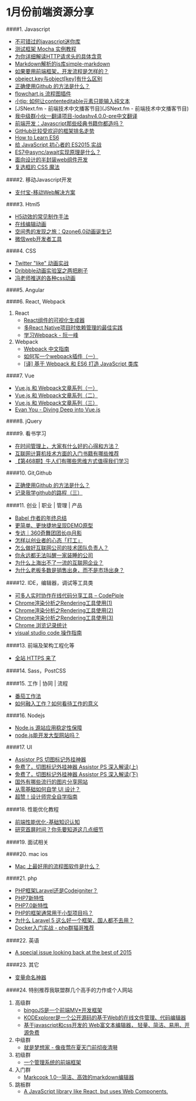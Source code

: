 # 1月份前端资源分享
####1. Javascript
- [不可错过的javascript迷你库](http://yanhaijing.com/js/2015/12/29/mini-js-lib/)
- [测试框架 Mocha 实例教程](http://www.imooc.com/article/3207)
- [为你详细解读HTTP请求头的具体含意](http://jingyan.baidu.com/article/375c8e19770f0e25f2a22900.html)
- [Markdown解析的js库simple-markdown](https://github.com/Khan/simple-markdown)
- [如果要用前端框架，开发流程是怎样的？](http://segmentfault.com/q/1010000004221774)
- [obeject.key与object[key]有什么区别](http://segmentfault.com/q/1010000004225321)
- [正确使用Github 的方法是什么？](http://segmentfault.com/q/1010000004240527)
- [flowchart.js 流程图插件](http://flowchart.js.org/)
- [小tip: 如何让contenteditable元素只能输入纯文本](http://www.zhangxinxu.com/wordpress/2016/01/contenteditable-plaintext-only/)
- [JSNext.fm - 前端技术中文播客节目](JSNext.fm - 前端技术中文播客节目)
- [我中级群小伙一翻译项目-lodashv4.0.0-pre中文翻译](http://lodash.think2011.net/)
- [前端开发：Javascript那些经典书籍你都造吗？](http://mp.weixin.qq.com/s?__biz=MzIxNzA4NzQ4OQ==&mid=401622623&idx=1&sn=a97dc2bc54eaee1851dac751fdd79116&scene=23&srcid=01122PCW73oST0hrbdMt8T7H#rd)
- [GitHub比较受欢迎的框架排名走势](https://stats.js.org/)
- [How to Learn ES6](https://medium.com/javascript-scene/how-to-learn-es6-47d9a1ac2620#.thbf0i5z4)
- [给 JavaScript 初心者的 ES2015 实战](http://gank.io/post/564151c1f1df1210001c9161)
- [ES7中async/await实现原理是什么？](https://www.zhihu.com/question/39571954)
- [面向设计的半封装web组件开发](http://mp.weixin.qq.com/s?__biz=MTEwNTM0ODI0MQ==&mid=402751887&idx=1&sn=3bc0ed7aca8f653f583c833a467b6d46)
- [复选框的 CSS 魔法](http://jinlong.github.io/2016/01/14/checkbox-trickery-with-css/)

####2. 移动Javascript开发
- [支付宝-移动Web解决方案](http://am-team.github.io/default.html)

####3. Html5
- [H5动效的常见制作手法](http://isux.tencent.com/h5active.html)
- [在线编辑动画](http://ds-overdesign.com/transform/matrix3d.html)
- [空间秀的发现之旅：Qzone6.0动画诞生记](http://isux.tencent.com/the-making-of-qzone-6-0-animation.html)
- [微信web开发者工具](http://mp.weixin.qq.com/wiki/10/e5f772f4521da17fa0d7304f68b97d7e.html)

####4. CSS
- [Twitter "like" 动画实战](http://zhuanlan.zhihu.com/FrontendMagazine/20486738)
- [Dribbble动画实验室之两把刷子](http://w3ctrain.com/2016/01/09/Dribbble-Animation-Pratice/)
- [冯老师推送的各种css动画](http://codepen.io/collection/HtAne/)

####5. Angular

####6. React, Webpack
1. React
    - [React组件的可视化生成器](http://www.overreact.io/)
    - [多React Native项目时依赖管理的最佳实践](http://segmentfault.com/a/1190000004278414)
    - [学习Webpack - 阮一峰](http://m.weibo.cn/1400854834/3929680178238734)
2. Webpack
    - [Webpack 中文指南](http://zhaoda.net/webpack-handbook/index.html)
    - [如何写一个webpack插件（一）](https://segmentfault.com/a/1190000004279560)
    - [[译] 基于 Webpack 和 ES6 打造 JavaScript 类库](https://github.com/cssmagic/blog/issues/56)

####7. Vue
- [Vue.js 和 Webpack文章系列（一）](http://djyde.github.io/2015/08/29/vuejs-and-webpack-1/)
- [Vue.js 和 Webpack文章系列（二）](http://djyde.github.io/2015/08/30/vuejs-and-webpack-2/)
- [Vue.js 和 Webpack文章系列（三）](http://djyde.github.io/2015/08/31/vuejs-and-webpack-3/)
- [Evan You - Diving Deep into Vue.js](https://simplecast.fm/s/5e60d9be)

####8. jQuery

####9. 看书学习
- [在时间管理上，大家有什么好的心得和方法？](https://www.zhihu.com/question/39162973)
- [互联网计算机技术方面的入门书籍有哪些推荐](https://www.zhihu.com/question/19940797)
- [【第468期】牛人们有哪些思维方式值得我们学习](http://mp.weixin.qq.com/s?__biz=MjM5MTA1MjAxMQ==&mid=401575204&idx=1&sn=05fa0bb63cb8bd9ed87012dd1133b81f&scene=0#wechat_redirect)

####10. Git,Github
- [正确使用Github 的方法是什么？](http://segmentfault.com/q/1010000004240527)
- [记录我学github的路程（三）](http://www.cnblogs.com/xcywt/p/5068355.html)

####11. 创业 | 职业 | 管理 | 产品
- [Babel 作者的年终总结](https://medium.com/@sebmck/2015-in-review-51ac7035e272#.rlhn2b7i7)
- [更简单、更快捷地呈现DEMO原型](http://www.isux.us/qdemo/index.php)
- [专访｜360奇舞团团长@月影](http://mp.weixin.qq.com/s?__biz=MjM5MTA1MjAxMQ==&mid=401557831&idx=1&sn=ac93d8ee19bdb5413be9a94dccf71b2e&scene=0#wechat_redirect)
- [怎样以创业者的心态「打工」](http://zhuanlan.zhihu.com/robbin/20457539)
- [怎么做好互联网公司的技术团队负责人？](https://www.zhihu.com/question/39421456/answer/81373074)
- [你永远都无法叫醒一家装睡的公司](http://zhuanlan.zhihu.com/bigertech/20500602)
- [为什么上海出不了一流的互联网企业？](https://www.zhihu.com/question/19980901)
- [为什么老板多数是销售出身，而不是市场出身？](https://www.zhihu.com/question/21648437)

####12. IDE，编辑器，调试等工具类
- [可多人实时协作在线代码分享工具 – CodePiple](http://www.imooc.com/article/2400)
- [Chrome渲染分析之Rendering工具使用(1)](http://www.ghugo.com/chrome-rendering-tools-1/)
- [Chrome渲染分析之Rendering工具使用(2)](http://www.ghugo.com/chrome-rendering-tools-2/)
- [Chrome渲染分析之Rendering工具使用(3)](http://www.ghugo.com/chrome-rendering-tools-3/)
- [Chrome 浏览记录统计](https://github.com/jiacai2050/chrome-history-stat)
- [visual studio code 操作指南](http://i5ting.github.io/vsc/)

####13. 前端及架构工程化等
- [全站 HTTPS 来了](http://geek.csdn.net/news/detail/48765)

####14. Sass，PostCSS

####15. 工作 | 协同 | 流程
- [番茄工作法](http://baike.baidu.com/view/5259318.htm)
- [如何融入工作？如何看待工作的意义](https://www.zhihu.com/question/39465280)

####16. Nodejs
- [Node.js 源站应用稳定性保障](http://taobaofed.org/blog/2016/01/05/dragonfly-stability/)
- [node.js能开发大型网站吗？](https://www.zhihu.com/question/21176891)

####17. UI
- [Assistor PS 切图标记外挂神器](http://witstudio.net/)
- [免费了，切图标记外挂神器 Assistor PS 深入解读(上)](http://www.bigertech.com/post/assistor-ps-1/)
- [免费了，切图标记外挂神器 Assistor PS 深入解读(下)](http://www.bigertech.com/post/assistor-ps-2/)
- [国外有哪些流行的图片分享网站](https://www.zhihu.com/question/19670020)
- [从零基础如何自学 UI 设计？](https://www.zhihu.com/question/20857524/answer/41328995)
- [超赞！设计师完全自学指南](http://www.uisdc.com/designer-self-study-2)

####18. 性能优化教程
- [前端性能优化-基础知识认知](http://www.imooc.com/learn/580)
- [研究首屏时间？你先要知道这几点细节](http://www.alloyteam.com/2016/01/points-about-resource-loading/)

####19. 面试相关

####20. mac ios
- [Mac 上最好用的流程图软件是什么？](http://www.zhihu.com/question/19588698)

####21. php
- [PHP框架Laravel还是Codeigniter？](https://www.zhihu.com/question/21617669)
- [PHP7新特性](http://www.php7.site/book/php7.html)
- [PHP7.0新特性](http://www.imooc.com/learn/438)
- [PHP的框架通常用于小型项目吗？](http://segmentfault.com/q/1010000003465862)
- [为什么 Laravel 5 这么好一个框架，国人都不去用？](https://www.zhihu.com/question/30622752/answer/79244664)
- [Docker入门实战 - php群猫哥推荐](http://yuedu.baidu.com/ebook/d817967416fc700abb68fca1?fr=aladdin&key=docker%E5%85%A5%E9%97%A8%E5%AE%9E%E6%88%98)

####22. 英语
- [A special issue looking back at the best of 2015](http://javascriptweekly.com/issues/264)

####23. 其它
- [变量命名神器](http://unbug.github.io/codelf/)

####24. 特别推荐我联盟群几个高手的力作或个人网站

1. 高级群
    - [bingoJS是一个前端MV*开发框架](http://bingojs.mydoc.io/)
    - [KODExplorer是一个公开源码的基于Web的在线文件管理、代码编辑器](http://kalcaddle.com/)
    - [基于javascript和css开发的 Web富文本编辑器， 轻量、简洁、易用、开源免费](http://wangeditor.github.io/)
2. 中级群
    - [就是梦想家 - 像夜莺在夏天门前彻夜清啭](http://94dreamer.com/)
3. 初级群
    - [一个管理系统的前端框架](http://pagurian.com/)
4. 入门群
    - [Markcook 1.0--简洁、高效的markdown编辑器](https://github.com/jrainlau/markcook)
5. 跳板群
    - [A JavaScript library like React, but uses Web Components.](http://www.x-view.org/)
        